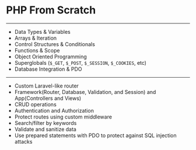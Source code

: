 # PHP From Scratch

---

-   Data Types & Variables
-   Arrays & Iteration
-   Control Structures & Conditionals
-   Functions & Scope
-   Object Oriented Programming
-   Superglobals (`$_GET`, `$_POST`, `$_SESSION`, `$_COOKIES`, etc)
-   Database Integration & PDO

---

-   Custom Laravel-like router
-   Framework(Router, Database, Validation, and Session) and App(Controllers and Views)
-   CRUD operations
-   Authentication and Authorization
-   Protect routes using custom middleware
-   Search/filter by keywords
-   Validate and sanitize data
-   Use prepared statements with PDO to protect against SQL injection attacks
